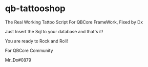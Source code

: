 # qb-tattooshop

The Real Working Tattoo Script For QBCore FrameWork, Fixed by Dx

Just Insert the Sql to your database and that's it! 

You are ready to Rock and Roll!

For QBCore Community


Mr_Dx#0879